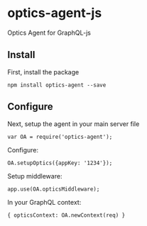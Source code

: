 # optics-agent-js
Optics Agent for GraphQL-js

## Install

First, install the package

```
npm install optics-agent --save
```

## Configure

Next, setup the agent in your main server file

```
var OA = require('optics-agent');
```

Configure:
```
OA.setupOptics({appKey: '1234'});
```

Setup middleware:
```
app.use(OA.opticsMiddleware);
```

In your GraphQL context:
```
{ opticsContext: OA.newContext(req) }
```

